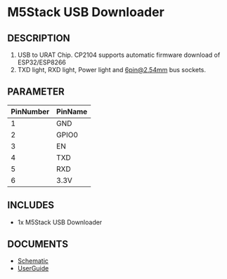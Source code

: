 # M5Stack USB Downloader

## DESCRIPTION

1. USB to URAT Chip. CP2104 supports automatic firmware download of ESP32/ESP8266
2. TXD light, RXD light, Power light and 6pin@2.54mm bus sockets.

## PARAMETER

PinNumber | PinName
---|---
1 | GND
2 | GPIO0
3 | EN
4 | TXD
5 | RXD
6 | 3.3V

## INCLUDES

- 1x M5Stack USB Downloader

## DOCUMENTS
- [Schematic]()
- [UserGuide]()
